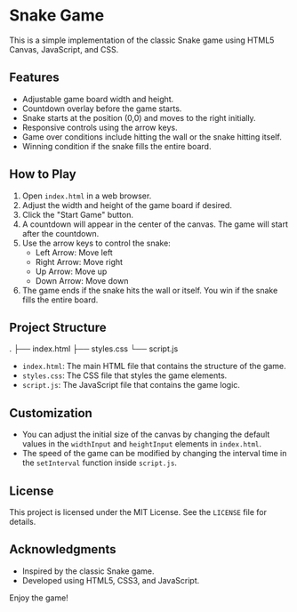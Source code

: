 # Snake Game

This is a simple implementation of the classic Snake game using HTML5 Canvas, JavaScript, and CSS.

## Features

- Adjustable game board width and height.
- Countdown overlay before the game starts.
- Snake starts at the position (0,0) and moves to the right initially.
- Responsive controls using the arrow keys.
- Game over conditions include hitting the wall or the snake hitting itself.
- Winning condition if the snake fills the entire board.

## How to Play

1. Open `index.html` in a web browser.
2. Adjust the width and height of the game board if desired.
3. Click the "Start Game" button.
4. A countdown will appear in the center of the canvas. The game will start after the countdown.
5. Use the arrow keys to control the snake:
   - Left Arrow: Move left
   - Right Arrow: Move right
   - Up Arrow: Move up
   - Down Arrow: Move down
6. The game ends if the snake hits the wall or itself. You win if the snake fills the entire board.

## Project Structure

.
├── index.html
├── styles.css
└── script.js

- `index.html`: The main HTML file that contains the structure of the game.
- `styles.css`: The CSS file that styles the game elements.
- `script.js`: The JavaScript file that contains the game logic.

## Customization

- You can adjust the initial size of the canvas by changing the default values in the `widthInput` and `heightInput` elements in `index.html`.
- The speed of the game can be modified by changing the interval time in the `setInterval` function inside `script.js`.

## License

This project is licensed under the MIT License. See the `LICENSE` file for details.

## Acknowledgments

- Inspired by the classic Snake game.
- Developed using HTML5, CSS3, and JavaScript.

Enjoy the game!
